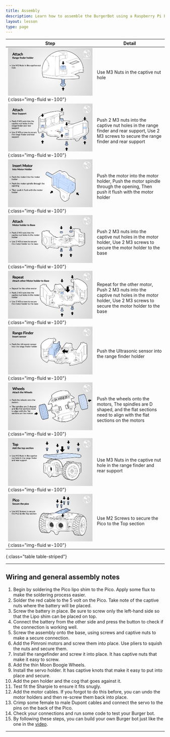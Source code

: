 ```yaml
---
title: Assembly
description: Learn how to assemble the BurgerBot using a Raspberry Pi Pico and 3D printed parts.
layout: lesson
type: page
---
```


Step | Detail
---|---
![Assembly](assets/build06.jpg){:class="img-fluid w-100"}| Use M3 Nuts in the captive nut hole
![Assembly](assets/build07.jpg){:class="img-fluid w-100"}| Push 2 M3 nuts into the captive nut holes in the range finder and rear support, Use 2 M3 screws to secure the range finder and rear support
![Assembly](assets/build08.jpg){:class="img-fluid w-100"}| Push the motor into the motor holder, Push the motor spindle through the opening, Then push it flush with the motor holder
![Assembly](assets/build09.jpg){:class="img-fluid w-100"}| Push 2 M3 nuts into the captive nut holes in the motor holder, Use 2 M3 screws to secure the motor holder to the base
![Assembly](assets/build10.jpg){:class="img-fluid w-100"}| Repeat for the other motor, Push 2 M3 nuts into the captive nut holes in the motor holder, Use 2 M3 screws to secure the motor holder to the base
![Assembly](assets/build11.jpg){:class="img-fluid w-100"}| Push the Ultrasonic sensor into the range finder holder
![Assembly](assets/build12.jpg){:class="img-fluid w-100"}| Push the wheels onto the motors, The spindles are D shaped, and the flat sections need to align with the flat sections on the motors
![Assembly](assets/build13.jpg){:class="img-fluid w-100"}| Use M3 Nuts in the captive nut hole in the range finder  and rear support
![Assembly](assets/build14.jpg){:class="img-fluid w-100"}| Use M2 Screws to secure the Pico to the Top section
{:class="table table-striped"}

---

## Wiring and general assembly notes

1. Begin by soldering the Pico lipo shim to the Pico. Apply some flux to make the soldering process easier.
1. Solder the red cable to the 5 volt on the Pico. Take note of the captive nuts where the battery will be placed.
1. Screw the battery in place. Be sure to screw only the left-hand side so that the Lipo shim can be placed on top.
1. Connect the battery from the other side and press the button to check if the connection is working well.
1. Screw the assembly onto the base, using screws and captive nuts to make a secure connection.
1. Add the Pimroni motors and screw them into place. Use pliers to squish the nuts and secure them.
1. Install the rangefinder and screw it into place. It has captive nuts that make it easy to screw.
1. Add the thin Moon Boogie Wheels.
1. Install the servo holder. It has captive knots that make it easy to put into place and secure.
1. Add the pen holder and the cog that goes against it.
1. Test fit the Sharpie to ensure it fits snugly.
1. Add the motor cables. If you forgot to do this before, you can undo the motor holders and then re-screw them back into place.
1. Crimp some female to male Dupont cables and connect the servo to the pins on the back of the Pico.
1. Check your connections and run some code to test your Burger bot.
1. By following these steps, you can build your own Burger bot just like the one in the [video](https://youtu.be/5G6psAuTYT4).

---
